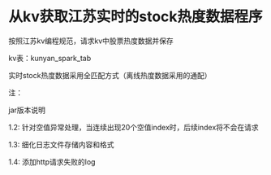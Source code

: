 # 从kv获取江苏实时的stock热度数据程序
 按照江苏kv编程规范，请求kv中股票热度数据并保存

 kv表：kunyan_spark_tab

 实时stock热度数据采用全匹配方式（离线热度数据采用的通配）

 注：


jar版本说明

 1.2: 针对空值异常处理，当连续出现20个空值index时，后续index将不会在请求

 1.3: 细化日志文件存储内容和格式

 1.4: 添加http请求失败的log
